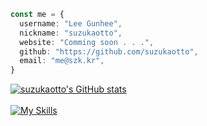 ```typescript
const me = {
  username: "Lee Gunhee",
  nickname: "suzukaotto",
  website: "Comming soon . . .",
  github: "https://github.com/suzukaotto",
  email: "me@szk.kr",
}
```

[![suzukaotto's GitHub stats](https://github-readme-stats.vercel.app/api?username=suzukaotto&hide=stars,issues)](https://github.com/anuraghazra/github-readme-stats)<br><br>
[![My Skills](https://skillicons.dev/icons?i=cpp,cs,dotnet,ts,python,raspberrypi,arduino)](https://skillicons.dev)<br>
